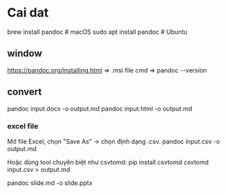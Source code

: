 # Cai dat
brew install pandoc   # macOS
sudo apt install pandoc  # Ubuntu

## window
https://pandoc.org/installing.html => .msi file
cmd => pandoc --version

## convert
pandoc input.docx -o output.md
pandoc input.html -o output.md

### excel file
Mở file Excel, chọn "Save As" → chọn định dạng .csv.
pandoc input.csv -o output.md

Hoặc dùng tool chuyên biệt như csvtomd:
pip install csvtomd
csvtomd input.csv > output.md

pandoc slide.md -o slide.pptx

